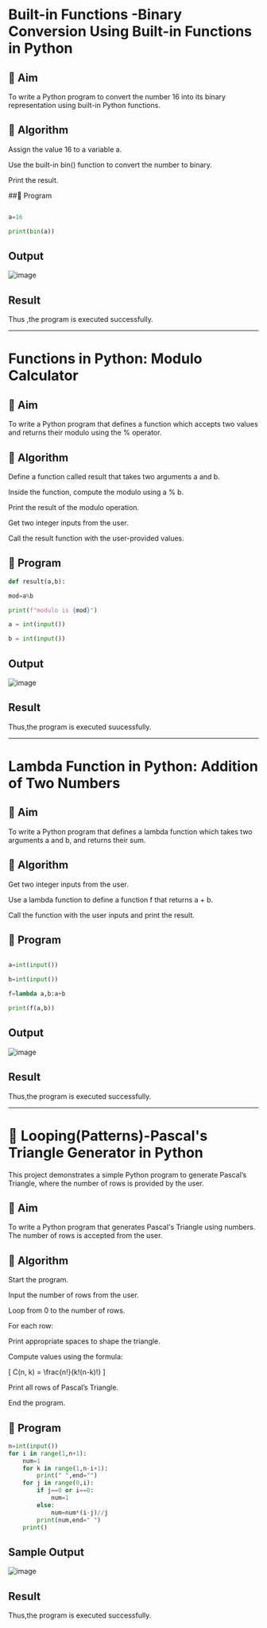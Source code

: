 # Built-in Functions -Binary Conversion Using Built-in Functions in Python


## 🎯 Aim

To write a Python program to convert the number 16 into its binary representation using built-in Python functions.

## 🧠 Algorithm

Assign the value 16 to a variable a.

Use the built-in bin() function to convert the number to binary.

Print the result.

##🧾 Program

```python

a=16

print(bin(a))

```

## Output

![image](https://github.com/user-attachments/assets/f10c8bf3-6384-4323-b32c-6a060a666c10)

## Result

Thus ,the program is executed successfully.


----

# Functions in Python: Modulo Calculator

## 🎯 Aim

To write a Python program that defines a function which accepts two values and returns their modulo using the % operator.

## 🧠 Algorithm

Define a function called result that takes two arguments a and b.

Inside the function, compute the modulo using a % b.

Print the result of the modulo operation.

Get two integer inputs from the user.

Call the result function with the user-provided values.

## 🧾 Program

``` python
def result(a,b):

mod=a%b

print(f"modulo is {mod}")

a = int(input())

b = int(input())

```

## Output

![image](https://github.com/user-attachments/assets/75861bbd-f244-4d83-a18c-490219273710)

## Result

Thus,the program is executed suucessfully.

----

# Lambda Function in Python: Addition of Two Numbers

## 🎯 Aim

To write a Python program that defines a lambda function which takes two arguments a and b, and returns their sum.

## 🧠 Algorithm

Get two integer inputs from the user.

Use a lambda function to define a function f that returns a + b.

Call the function with the user inputs and print the result.

## 🧾 Program

``` python

a=int(input())

b=int(input())

f=lambda a,b:a+b

print(f(a,b))

```

## Output

![image](https://github.com/user-attachments/assets/c07a955a-4fce-4d23-9b00-b978273acc20)


## Result

Thus,the program is executed successfully.

----

# 🔺 Looping(Patterns)-Pascal's Triangle Generator in Python

This project demonstrates a simple Python program to generate Pascal’s Triangle, where the number of rows is provided by the user.

## 🎯 Aim

To write a Python program that generates Pascal's Triangle using numbers. The number of rows is accepted from the user.

## 🧠 Algorithm

Start the program.

Input the number of rows from the user.

Loop from 0 to the number of rows.

For each row:

Print appropriate spaces to shape the triangle.

Compute values using the formula:

[ C(n, k) = \frac{n!}{k!(n-k)!} ]

Print all rows of Pascal’s Triangle.

End the program.

## 🧪 Program

``` python
n=int(input())
for i in range(1,n+1):
    num=1
    for k in range(1,n-i+1):
        print(" ",end="")
    for j in range(0,i):
        if j==0 or i==0:
            num=1
        else:
            num=num*(i-j)//j
        print(num,end=" ")
    print()

```


## Sample Output

![image](https://github.com/user-attachments/assets/9b28c607-4da4-417f-9915-2981ffe5a14b)


## Result

Thus,the program is executed successfully.

